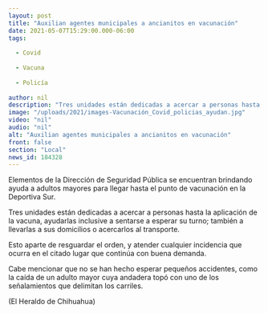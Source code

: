 ```yaml
---
layout: post
title: "Auxilian agentes municipales a ancianitos en vacunación"
date: 2021-05-07T15:29:00.000-06:00
tags:
  
  - Covid
  
  - Vacuna
  
  - Policía
  
author: nil
description: "Tres unidades están dedicadas a acercar a personas hasta la aplicación de la vacuna, ayudarlas inclusive a sentarse a esperar su turno"
image: "/uploads/2021/images-Vacunación_Covid_policias_ayudan.jpg"
video: "nil"
audio: "nil"
alt: "Auxilian agentes municipales a ancianitos en vacunación"
front: false
section: "Local"
news_id: 184328
---
```


Elementos de la Dirección de Seguridad Pública se encuentran brindando ayuda a adultos mayores para llegar hasta el punto de vacunación en la Deportiva Sur.

Tres unidades están dedicadas a acercar a personas hasta la aplicación de la vacuna, ayudarlas inclusive a sentarse a esperar su turno; también a llevarlas a sus domicilios o acercarlos al transporte.

Esto aparte de resguardar el orden, y atender cualquier incidencia que ocurra en el citado lugar que continúa con buena demanda.

Cabe mencionar que no se han hecho esperar pequeños accidentes, como la caída de un adulto mayor cuya andadera topó con uno de los señalamientos que delimitan los carriles.

(El Heraldo de Chihuahua)